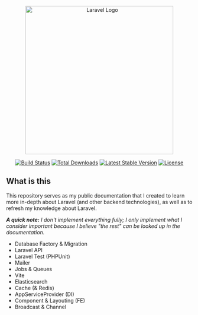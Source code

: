 <p align="center"><a href="https://laravel.com" target="_blank"><img src="https://raw.githubusercontent.com/laravel/art/master/logo-lockup/5%20SVG/2%20CMYK/1%20Full%20Color/laravel-logolockup-cmyk-red.svg" width="400" alt="Laravel Logo"></a></p>

<p align="center">
<a href="https://github.com/laravel/framework/actions"><img src="https://github.com/laravel/framework/workflows/tests/badge.svg" alt="Build Status"></a>
<a href="https://packagist.org/packages/laravel/framework"><img src="https://img.shields.io/packagist/dt/laravel/framework" alt="Total Downloads"></a>
<a href="https://packagist.org/packages/laravel/framework"><img src="https://img.shields.io/packagist/v/laravel/framework" alt="Latest Stable Version"></a>
<a href="https://packagist.org/packages/laravel/framework"><img src="https://img.shields.io/packagist/l/laravel/framework" alt="License"></a>
</p>

## What is this

This repository serves as my public documentation that I created to learn more in-depth about Laravel (and other backend technologies), as well as to refresh my knowledge about Laravel.

***A quick note:** I don't implement everything fully; I only implement what I consider important because I believe "the rest" can be looked up in the documentation.*

- Database Factory & Migration
- Laravel API
- Laravel Test (PHPUnit)
- Mailer
- Jobs & Queues
- Vite
- Elasticsearch
- Cache (& Redis)
- AppServiceProvider (DI)
- Component & Layouting (FE)
- Broadcast & Channel

